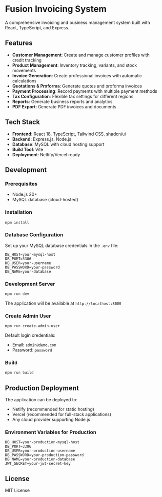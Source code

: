 # Fusion Invoicing System

A comprehensive invoicing and business management system built with React, TypeScript, and Express.

## Features

- **Customer Management**: Create and manage customer profiles with credit tracking
- **Product Management**: Inventory tracking, variants, and stock movements
- **Invoice Generation**: Create professional invoices with automatic calculations
- **Quotations & Proforma**: Generate quotes and proforma invoices
- **Payment Processing**: Record payments with multiple payment methods
- **Tax Configuration**: Flexible tax settings for different regions
- **Reports**: Generate business reports and analytics
- **PDF Export**: Generate PDF invoices and documents

## Tech Stack

- **Frontend**: React 18, TypeScript, Tailwind CSS, shadcn/ui
- **Backend**: Express.js, Node.js
- **Database**: MySQL with cloud hosting support
- **Build Tool**: Vite
- **Deployment**: Netlify/Vercel ready

## Development

### Prerequisites

- Node.js 20+
- MySQL database (cloud-hosted)

### Installation

```bash
npm install
```

### Database Configuration

Set up your MySQL database credentials in the `.env` file:

```env
DB_HOST=your-mysql-host
DB_PORT=3306
DB_USER=your-username
DB_PASSWORD=your-password
DB_NAME=your-database
```

### Development Server

```bash
npm run dev
```

The application will be available at `http://localhost:8080`

### Create Admin User

```bash
npm run create-admin-user
```

Default login credentials:

- Email: `admin@demo.com`
- Password: `password`

### Build

```bash
npm run build
```

## Production Deployment

The application can be deployed to:

- Netlify (recommended for static hosting)
- Vercel (recommended for full-stack applications)
- Any cloud provider supporting Node.js

### Environment Variables for Production

```env
DB_HOST=your-production-mysql-host
DB_PORT=3306
DB_USER=your-production-username
DB_PASSWORD=your-production-password
DB_NAME=your-production-database
JWT_SECRET=your-jwt-secret-key
```

## License

MIT License

